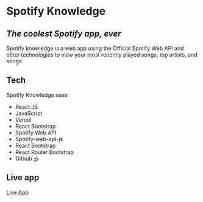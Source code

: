 # Spotify Knowledge
## _The coolest Spotify app, ever_

Spotify knowledge is a web app using the Official Spotify Web API and other technologies to view your most recently played songs, top artists, and songs.

## Tech

Spotify Knowledge uses:

- React.JS
- JavaScript
- Vercel
- React Bootstrap
- Spotify Web API
- Spotify-web-api-js
- React Bootstrap
- React Router Bootstrap
- Github ;p

## Live app
[Live App](https://spotify-knowledge.vercel.app)